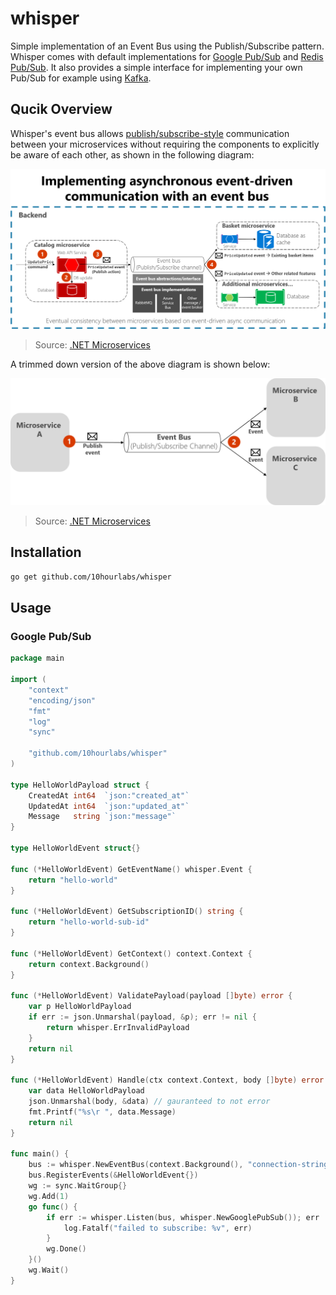 # whisper

Simple implementation of an Event Bus using the Publish/Subscribe pattern. Whisper comes with default implementations for [Google Pub/Sub](https://cloud.google.com/pubsub/docs/overview) and [Redis Pub/Sub](https://redis.io/docs/manual/pubsub/). It also provides a simple interface for implementing your own Pub/Sub for example using [Kafka](https://kafka.apache.org/documentation/).

## Qucik Overview

Whisper's event bus allows [publish/subscribe-style](https://en.wikipedia.org/wiki/Publish%E2%80%93subscribe_pattern) communication between your microservices without requiring the components to explicitly be aware of each other, as shown in the following diagram:

![event-pubsub](./event-driven-communication.png)
> Source: [.NET Microservices](https://docs.microsoft.com/en-us/dotnet/architecture/microservices/)

A trimmed down version of the above diagram is shown below:

![pubsub-basic](./publish-subscribe-basics.png)
> Source: [.NET Microservices](https://docs.microsoft.com/en-us/dotnet/architecture/microservices/)

## Installation

```bash
go get github.com/10hourlabs/whisper
```

## Usage

### Google Pub/Sub

```go
package main

import (
	"context"
	"encoding/json"
	"fmt"
	"log"
	"sync"

	"github.com/10hourlabs/whisper"
)

type HelloWorldPayload struct {
	CreatedAt int64  `json:"created_at"`
	UpdatedAt int64  `json:"updated_at"`
	Message   string `json:"message"`
}

type HelloWorldEvent struct{}

func (*HelloWorldEvent) GetEventName() whisper.Event {
	return "hello-world"
}

func (*HelloWorldEvent) GetSubscriptionID() string {
	return "hello-world-sub-id"
}

func (*HelloWorldEvent) GetContext() context.Context {
	return context.Background()
}

func (*HelloWorldEvent) ValidatePayload(payload []byte) error {
	var p HelloWorldPayload
	if err := json.Unmarshal(payload, &p); err != nil {
		return whisper.ErrInvalidPayload
	}
	return nil
}

func (*HelloWorldEvent) Handle(ctx context.Context, body []byte) error {
	var data HelloWorldPayload
	json.Unmarshal(body, &data) // gauranteed to not error
	fmt.Printf("%s\r ", data.Message)
	return nil
}

func main() {
	bus := whisper.NewEventBus(context.Background(), "connection-string")
	bus.RegisterEvents(&HelloWorldEvent{})
	wg := sync.WaitGroup{}
	wg.Add(1)
	go func() {
		if err := whisper.Listen(bus, whisper.NewGooglePubSub()); err != nil {
			log.Fatalf("failed to subscribe: %v", err)
		}
		wg.Done()
	}()
	wg.Wait()
}
```

